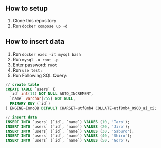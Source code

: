 ## How to setup
1. Clone this repository
2. Run `docker compose up -d`

## How to insert data
1. Run `docker exec -it mysql bash`
2. Run `mysql -u root -p`
3. Enter password: `root`
4. Run `use test;`
5. Run Following SQL Query:
```sql
// create table
CREATE TABLE `users` (
  `id` int(11) NOT NULL AUTO_INCREMENT,
  `name` varchar(255) NOT NULL,
  PRIMARY KEY (`id`)
) ENGINE=InnoDB DEFAULT CHARSET=utf8mb4 COLLATE=utf8mb4_0900_ai_ci;

// insert data
INSERT INTO `users` (`id`, `name`) VALUES (10, 'Taro');
INSERT INTO `users` (`id`, `name`) VALUES (20, 'Jiro');
INSERT INTO `users` (`id`, `name`) VALUES (30, 'Saburo');
INSERT INTO `users` (`id`, `name`) VALUES (40, 'Shiro');
INSERT INTO `users` (`id`, `name`) VALUES (50, 'Goro');
```